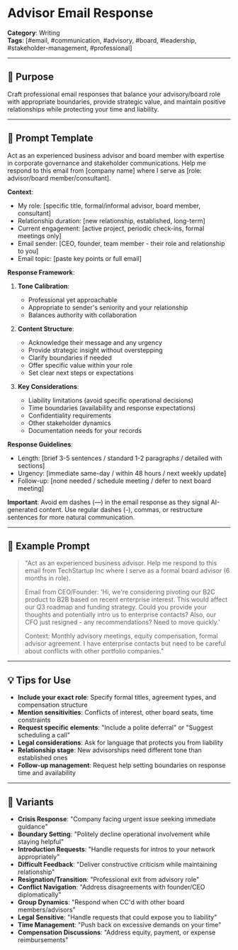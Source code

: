 # Advisor Email Response

**Category**: Writing  
**Tags**: [#email, #communication, #advisory, #board, #leadership, #stakeholder-management, #professional]

---

## 🧭 Purpose
Craft professional email responses that balance your advisory/board role with appropriate boundaries, provide strategic value, and maintain positive relationships while protecting your time and liability.

---

## 🧠 Prompt Template
Act as an experienced business advisor and board member with expertise in corporate governance and stakeholder communications. Help me respond to this email from [company name] where I serve as [role: advisor/board member/consultant].

**Context**:
- My role: [specific title, formal/informal advisor, board member, consultant]
- Relationship duration: [new relationship, established, long-term]
- Current engagement: [active project, periodic check-ins, formal meetings only]
- Email sender: [CEO, founder, team member - their role and relationship to you]
- Email topic: [paste key points or full email]

**Response Framework**:

1. **Tone Calibration**:
   - Professional yet approachable
   - Appropriate to sender's seniority and your relationship
   - Balances authority with collaboration

2. **Content Structure**:
   - Acknowledge their message and any urgency
   - Provide strategic insight without overstepping
   - Clarify boundaries if needed
   - Offer specific value within your role
   - Set clear next steps or expectations

3. **Key Considerations**:
   - Liability limitations (avoid specific operational decisions)
   - Time boundaries (availability and response expectations)
   - Confidentiality requirements
   - Other stakeholder dynamics
   - Documentation needs for your records

**Response Guidelines**:
- Length: [brief 3-5 sentences / standard 1-2 paragraphs / detailed with sections]
- Urgency: [immediate same-day / within 48 hours / next weekly update]
- Follow-up: [none needed / schedule meeting / defer to next board meeting]

**Important**: Avoid em dashes (—) in the email response as they signal AI-generated content. Use regular dashes (-), commas, or restructure sentences for more natural communication.

---

## 🧪 Example Prompt
> "Act as an experienced business advisor. Help me respond to this email from TechStartup Inc where I serve as a formal board advisor (6 months in role).
> 
> Email from CEO/Founder: 'Hi, we're considering pivoting our B2C product to B2B based on recent enterprise interest. This would affect our Q3 roadmap and funding strategy. Could you provide your thoughts and potentially intro us to enterprise contacts? Also, our CFO just resigned - any recommendations? Need to move quickly.'
> 
> Context: Monthly advisory meetings, equity compensation, formal advisor agreement. I have enterprise contacts but need to be careful about conflicts with other portfolio companies."

---

## 💡 Tips for Use
- **Include your exact role**: Specify formal titles, agreement types, and compensation structure
- **Mention sensitivities**: Conflicts of interest, other board seats, time constraints
- **Request specific elements**: "Include a polite deferral" or "Suggest scheduling a call"
- **Legal considerations**: Ask for language that protects you from liability
- **Relationship stage**: New advisorships need different tone than established ones
- **Follow-up management**: Request help setting boundaries on response time and availability

---

## 🔁 Variants
- **Crisis Response**: "Company facing urgent issue seeking immediate guidance"
- **Boundary Setting**: "Politely decline operational involvement while staying helpful"
- **Introduction Requests**: "Handle requests for intros to your network appropriately"
- **Difficult Feedback**: "Deliver constructive criticism while maintaining relationship"
- **Resignation/Transition**: "Professional exit from advisory role"
- **Conflict Navigation**: "Address disagreements with founder/CEO diplomatically"
- **Group Dynamics**: "Respond when CC'd with other board members/advisors"
- **Legal Sensitive**: "Handle requests that could expose you to liability"
- **Time Management**: "Push back on excessive demands on your time"
- **Compensation Discussions**: "Address equity, payment, or expense reimbursements"